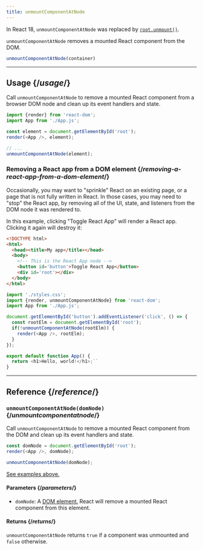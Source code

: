 ```yaml
---
title: unmountComponentAtNode
---
```


<Pitfall>

In React 18, `unmountComponentAtNode` was replaced by [`root.unmount()`](/apis/react-dom/client/createRoot#root-unmount).

</Pitfall>


<Intro>

`unmountComponentAtNode` removes a mounted React component from the DOM.

```js
unmountComponentAtNode(container)
```

</Intro>

<InlineToc />

---

## Usage {/*usage*/}

Call `unmountComponentAtNode` to remove a <CodeStep step={1}>mounted React component</CodeStep> from a <CodeStep step={2}>browser DOM node</CodeStep> and clean up its event handlers and state.

```js [[1, 5, "<App />"], [2, 8, "element"]]
import {render} from 'react-dom';
import App from './App.js';

const element = document.getElementById('root');
render(<App />, element);

// ...
unmountComponentAtNode(element);
````


### Removing a React app from a DOM element {/*removing-a-react-app-from-a-dom-element*/}

Occasionally, you may want to "sprinkle" React on an existing page, or a page that is not fully written in React. In those cases, you may need to "stop" the React app, by removing all of the UI, state, and listeners from the DOM node it was rendered to.

In this example, clicking "Toggle React App" will render a React app. Clicking it again will destroy it:

<Sandpack>

```html index.html
<!DOCTYPE html>
<html>
  <head><title>My app</title></head>
  <body>
    <!-- This is the React App node -->
    <button id='button'>Toggle React App</button>
    <div id='root'></div>
  </body>
</html>
```

```js index.js active
import './styles.css';
import {render, unmountComponentAtNode} from 'react-dom';
import App from './App.js';

document.getElementById('button').addEventListener('click', () => {
  const rootElm = document.getElementById('root');
  if(!unmountComponentAtNode(rootElm)) {
    render(<App />, rootElm);    
  }
});
```

```js App.js
export default function App() {
  return <h1>Hello, world!</h1>;``
}
```

</Sandpack>

---

## Reference {/*reference*/}

### `unmountComponentAtNode(domNode)` {/*unmountcomponentatnode*/}

Call `unmountComponentAtNode` to remove a mounted React component from the DOM and clean up its event handlers and state.

```js
const domNode = document.getElementById('root');
render(<App />, domNode);

unmountComponentAtNode(domNode);
```

[See examples above.](#usage)

#### Parameters {/*parameters*/}

* `domNode`: A [DOM element.](https://developer.mozilla.org/en-US/docs/Web/API/Element) React will remove a mounted React component from this element.

#### Returns {/*returns*/}

`unmountComponentAtNode` returns `true` if a component was unmounted and `false` otherwise.
